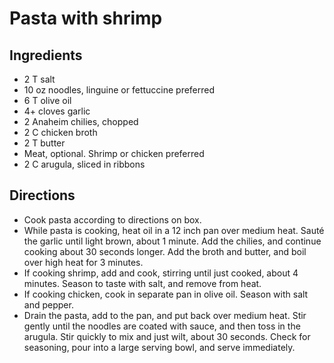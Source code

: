 # Pasta with shrimp

## Ingredients
- 2 T salt
- 10 oz noodles, linguine or fettuccine preferred
- 6 T olive oil
- 4+ cloves garlic
- 2 Anaheim chilies, chopped
- 2 C chicken broth
- 2 T butter
- Meat, optional. Shrimp or chicken preferred
- 2 C arugula, sliced in ribbons

## Directions
- Cook pasta according to directions on box.
- While pasta is cooking, heat oil in a 12 inch pan over medium heat. Sauté the garlic until light brown, about 1 minute. Add the chilies, and continue cooking about 30 seconds longer. Add the broth and butter, and boil over high heat for 3 minutes.
- If cooking shrimp, add and cook, stirring until just cooked, about 4 minutes. Season to taste with salt, and remove from heat.
- If cooking chicken, cook in separate pan in olive oil. Season with salt and pepper.
- Drain the pasta, add to the pan, and put back over medium heat. Stir gently until the noodles are coated with sauce, and then toss in the arugula. Stir quickly to mix and just wilt, about 30 seconds. Check for seasoning, pour into a large serving bowl, and serve immediately.
